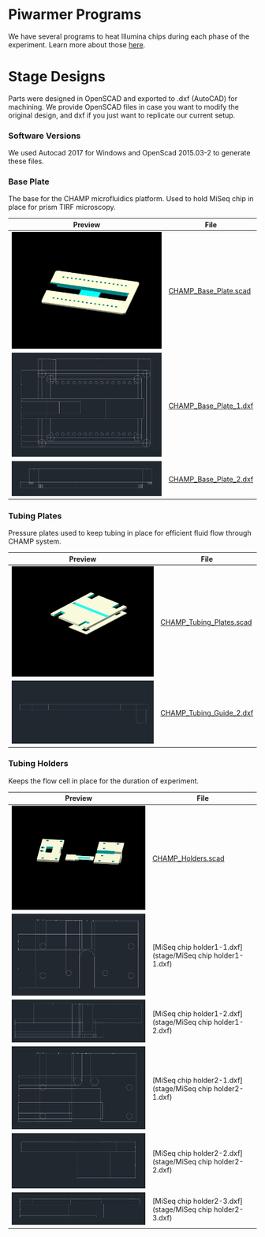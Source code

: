 # Piwarmer Programs

We have several programs to heat Illumina chips during each phase of the experiment. Learn more about those [here](piwarmer/).

# Stage Designs 

Parts were designed in OpenSCAD and exported to .dxf (AutoCAD) for machining. We provide OpenSCAD files in case you want to modify the original design, and dxf if you just want to replicate our current setup. 

### Software Versions

We used Autocad 2017 for Windows and OpenScad 2015.03-2 to generate these files.

### Base Plate

The base for the CHAMP microfluidics platform. Used to hold MiSeq chip in place for prism TIRF microscopy. 

| Preview | File |
| --- | --- |
| <img src="stage/CHAMP_Base_Plate.png"> | [CHAMP_Base_Plate.scad](stage/CHAMP_Base_Plate.scad) | 
| <img src="stage/CHAMP_Base_Plate_1.png"> | [CHAMP_Base_Plate_1.dxf](stage/CHAMP_Base_Plate_1.dxf) |
| <img src="stage/CHAMP_Base_Plate_2.png"> | [CHAMP_Base_Plate_2.dxf](stage/CHAMP_Base_Plate_2.dxf) |

### Tubing Plates

Pressure plates used to keep tubing in place for efficient fluid flow through CHAMP system. 

| Preview | File |
| --- | --- |
| <img src="stage/CHAMP_Tubing_Plates.png"> | [CHAMP_Tubing_Plates.scad](stage/CHAMP_Tubing_Plates.scad) |
| <img src="stage/CHAMP_Tubing_Guide_2.png"> | [CHAMP_Tubing_Guide_2.dxf](stage/CHAMP_Tubing_Guide_2.dxf) |

### Tubing Holders 

Keeps the flow cell in place for the duration of experiment. 

| Preview | File |
| --- | --- |
| <img src="stage/CHAMP_Holders.png"> | [CHAMP_Holders.scad](stage/CHAMP_Holders.scad) | 
| <img src="stage/MiSeq chip holder1-1.png"> | [MiSeq chip holder1-1.dxf](stage/MiSeq chip holder1-1.dxf) |
| <img src="stage/MiSeq chip holder1-2.png"> | [MiSeq chip holder1-2.dxf](stage/MiSeq chip holder1-2.dxf) |
| <img src="stage/MiSeq chip holder2-1.png"> | [MiSeq chip holder2-1.dxf](stage/MiSeq chip holder2-1.dxf) |
| <img src="stage/MiSeq chip holder2-2.png"> | [MiSeq chip holder2-2.dxf](stage/MiSeq chip holder2-2.dxf) |
| <img src="stage/MiSeq chip holder2-3.png"> | [MiSeq chip holder2-3.dxf](stage/MiSeq chip holder2-3.dxf) |

